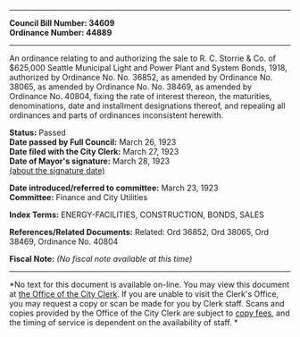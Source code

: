* * * * *  
  
**Council Bill Number: [](#h0)[](#h2)34609**   
**Ordinance Number: 44889**  
  
* * * * *  
  
An ordinance relating to and authorizing the sale to R. C. Storrie & Co. of $625,000 Seattle Municipal Light and Power Plant and System Bonds, 1918, authorized by Ordinance No. No. 36852, as amended by Ordinance No. 38065, as amended by Ordinance No. No. 38469, as amended by Ordinance No. 40804, fixing the rate of interest thereon, the maturities, denominations, date and installment designations thereof, and repealing all ordinances and parts of ordinances inconsistent herewith.  
  
**Status:** Passed   
**Date passed by Full Council:** March 26, 1923   
**Date filed with the City Clerk:** March 27, 1923   
**Date of Mayor's signature:** March 28, 1923   
[(about the signature date)](/~public/approvaldate.htm)   
  
  
**Date introduced/referred to committee:** March 23, 1923   
**Committee:** Finance and City Utilities   
  
**Index Terms:** ENERGY-FACILITIES, CONSTRUCTION, BONDS, SALES  
  
**References/Related Documents:** Related: Ord 36852, Ord 38065, Ord 38469, Ordinance No. 40804  
  
**Fiscal Note:** *(No fiscal note available at this time)*  
  
* * * * *  
  
*No text for this document is available on-line. You may view this document at [the Office of the City Clerk](http://www.seattle.gov/leg/clerk/contactUs.htm). If you are unable to visit the Clerk's Office, you may request a copy or scan be made for you by Clerk staff. Scans and copies provided by the Office of the City Clerk are subject to [copy fees](http://clerk.seattle.gov/~public/clerkfees.htm), and the timing of service is dependent on the availability of staff. *  
  
  
